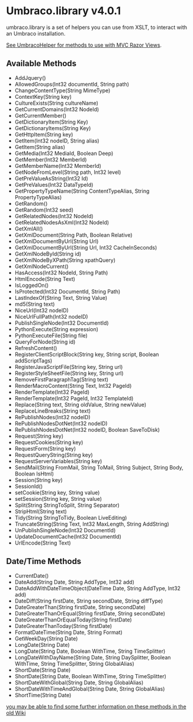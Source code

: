 # Umbraco.library v4.0.1

umbraco.library is a set of helpers you can use from XSLT, to interact with an Umbraco installation.

[See UmbracoHelper for methods to use with MVC Razor Views](../../../../../Reference/Querying/UmbracoHelper/index.md).
 
## Available Methods

* AddJquery()
* AllowedGroups(Int32 documentId, String path)
* ChangeContentType(String MimeType)
* ContextKey(String key)
* CultureExists(String cultureName)
* GetCurrentDomains(Int32 NodeId)
* GetCurrentMember()
* GetDictionaryItem(String Key)
* GetDictionaryItems(String Key)
* GetHttpItem(String key)
* GetItem(Int32 nodeID, String alias)
* GetItem(String alias)
* GetMedia(Int32 MediaId, Boolean Deep)
* GetMember(Int32 MemberId)
* GetMemberName(Int32 MemberId)
* GetNodeFromLevel(String path, Int32 level)
* GetPreValueAsString(Int32 Id)
* GetPreValues(Int32 DataTypeId)
* GetPropertyTypeName(String ContentTypeAlias, String PropertyTypeAlias)
* GetRandom() 
* GetRandom(Int32 seed)
* GetRelatedNodes(Int32 NodeId)
* GetRelatedNodesAsXml(Int32 NodeId)
* GetXmlAll()
* GetXmlDocument(String Path, Boolean Relative)
* GetXmlDocumentByUrl(String Url)
* GetXmlDocumentByUrl(String Url, Int32 CacheInSeconds)
* GetXmlNodeById(String id)
* GetXmlNodeByXPath(String xpathQuery)
* GetXmlNodeCurrent()
* HasAccess(Int32 NodeId, String Path)
* HtmlEncode(String Text)
* IsLoggedOn()
* IsProtected(Int32 DocumentId, String Path)
* LastIndexOf(String Text, String Value)
* md5(String text)
* NiceUrl(Int32 nodeID)
* NiceUrlFullPath(Int32 nodeID)
* PublishSingleNode(Int32 DocumentId)
* PythonExecute(String expression)
* PythonExecuteFile(String file)
* QueryForNode(String id)
* RefreshContent()
* RegisterClientScriptBlock(String key, String script, Boolean addScriptTags)
* RegisterJavaScriptFile(String key, String url)
* RegisterStyleSheetFile(String key, String url)
* RemoveFirstParagraphTag(String text)
* RenderMacroContent(String Text, Int32 PageId)
* RenderTemplate(Int32 PageId)
* RenderTemplate(Int32 PageId, Int32 TemplateId)
* Replace(String text, String oldValue, String newValue)
* ReplaceLineBreaks(String text)
* RePublishNodes(Int32 nodeID)
* RePublishNodesDotNet(Int32 nodeID)
* RePublishNodesDotNet(Int32 nodeID, Boolean SaveToDisk)
* Request(String key)
* RequestCookies(String key)
* RequestForm(String key)
* RequestQueryString(String key)
* RequestServerVariables(String key)
* SendMail(String FromMail, String ToMail, String Subject, String Body, Boolean IsHtml)
* Session(String key)
* SessionId()
* setCookie(String key, String value)
* setSession(String key, String value)
* Split(String StringToSplit, String Separator)
* StripHtml(String text)
* Tidy(String StringToTidy, Boolean LiveEditing)
* TruncateString(String Text, Int32 MaxLength, String AddString)
* UnPublishSingleNode(Int32 DocumentId)
* UpdateDocumentCache(Int32 DocumentId)
* UrlEncode(String Text)

## Date/Time Methods

* CurrentDate()
* DateAdd(String Date, String AddType, Int32 add)
* DateAddWithDateTimeObject(DateTime Date, String AddType, Int32 add)
* DateDiff(String firstDate, String secondDate, String diffType)
* DateGreaterThan(String firstDate, String secondDate)
* DateGreaterThanOrEqual(String firstDate, String secondDate)
* DateGreaterThanOrEqualToday(String firstDate)
* DateGreaterThanToday(String firstDate)
* FormatDateTime(String Date, String Format)
* GetWeekDay(String Date)
* LongDate(String Date)
* LongDate(String Date, Boolean WithTime, String TimeSplitter)
* LongDateWithDayName(String Date, String DaySplitter, Boolean WithTime, String TimeSplitter, String GlobalAlias)
* ShortDate(String Date)
* ShortDate(String Date, Boolean WithTime, String TimeSplitter)
* ShortDateWithGlobal(String Date, String GlobalAlias)
* ShortDateWithTimeAndGlobal(String Date, String GlobalAlias)
* ShortTime(String Date)

[you may be able to find some further information on these methods in the old Wiki](https://en.wikibooks.org/wiki/Umbraco/Reference/umbraco.library)



 
